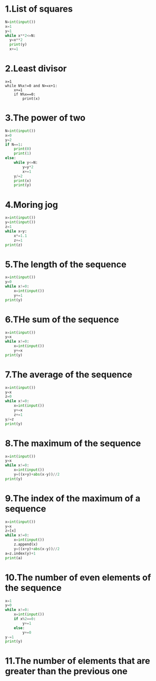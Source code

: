 # 1.List of squares

```.py
N=int(input())
x=1
y=1
while x**2<=N:
  y=x**2
  print(y)
  x+=1
```

# 2.Least divisor

```.pyN=int(input())
x=1
while N%x!=0 and N>=x+1:
    x+=1
    if N%x==0:
        print(x)
```

# 3.The power of two

```.py
N=int(input())
x=0
y=2
if N==1:
    print(0)
    print(1)
else:
    while y<=N:
        y=y*2
        x+=1
    y/=2
    print(x)
    print(y)
```

# 4.Moring jog

```.py
x=int(input())
y=int(input())
z=1
while x<y:
    x*=1.1
    z+=1
print(z)
```

# 5.The length of the sequence

```.py
x=int(input())
y=0
while x!=0:
    x=int(input())
    y+=1
print(y)
```

# 6.THe sum of the sequence

```.py
x=int(input())
y=x
while x!=0:
    x=int(input())
    y+=x
print(y)
```

# 7.The average of the sequence

```.py
x=int(input())
y=x
z=0
while x!=0:
    x=int(input())
    y+=x
    z+=1
y/=z
print(y)
```

# 8.The maximum of the sequence

```.py
x=int(input())
y=x
while x!=0:
    x=int(input())
    y=((x+y)+abs(x-y))//2
print(y)
```

# 9.The index of the maximum of a sequence

```.py
x=int(input())
y=x
z=[x]
while x!=0:
    x=int(input())
    z.append(x)
    y=((x+y)+abs(x-y))//2
a=z.index(y)+1
print(a)
```

# 10.The number of even elements of the sequence

```.py
x=1
y=0
while x!=0:
    x=int(input())
    if x%2==0:
        y+=1
    else:
        y+=0
y-=1
print(y)
```

# 11.The number of elements that are greater than the previous one

```.py

